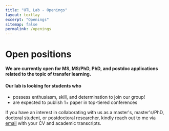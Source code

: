 ```yaml
---
title: "UTL Lab - Openings"
layout: textlay
excerpt: "Openings"
sitemap: false
permalink: /openings
---
```


# Open positions

**We are currently open for MS, MS/PhD, PhD, and postdoc applications related to the topic of transfer learning.**


<h4>Our lab is looking for students who</h4>
<ul>
  <li> possess enthusiasm, skill, and determination to join our group!</li>
  <li> are expected to publish 1+ paper in top-tiered conferences </li>
  
</ul>


If you have an interest in collaborating with us as a master's, master's/PhD, doctoral student, or postdoctoral researcher, kindly reach out to me via [email](mailto:d_kim@korea.ac.kr) with your CV and academic transcripts.


[//]: # ()
[//]: # (### Past open positions)

[//]: # ()
[//]: # (You find the past job openings here:)

[//]: # ([Opening 1]&#40;{{ site.baseurl }}/downloads/GeneralPostdoc_2019_v01.pdf&#41;,)

[//]: # ([Opening 2]&#40;{{ site.baseurl }}/downloads/PPMS_PhD_2019_v01.pdf&#41;,)

[//]: # ([Opening 3]&#40;{{ site.baseurl }}/downloads/PD.pdf&#41;,)

[//]: # ([Opening 4]&#40;{{ site.baseurl }}/downloads/PHD1.pdf&#41;,)

[//]: # ([Opening 5]&#40;{{ site.baseurl }}/downloads/PHD2.pdf&#41;.)

[//]: # ()
[//]: # (### Applications for PhD and Postdoc positions)

[//]: # ( State briefly why you are interested and attach a CV, including information about the grades you had as an undergraduate. No need for a separate cover letter or certificates. **Important**: please insert _"Application PhD"_ or _"Application Postdoc"_ in the subject line. If you are applying to a specific advertisement, note this in your email.)

[//]: # ()
[//]: # (We especially welcome postdocs with fellowships. I'd be happy to support you, also after you apply to our group. Take a look at the [veni fellowship]&#40;https://www.nwo.nl/en/calls/nwo-talent-programme-veni-science-domain&#41; or the Marie Curie fellowship &#40;currently closed, next deadline probably Fall 2021, [here is last years call]&#40;{{ site.baseurl }}/downloads/h2020-wp1820-msca_en.pdf&#41;&#41;. In many country, there are also fellowships available for outdoing postdocs.**)

[//]: # ()
[//]: # ()
[//]: # (### Master projects for Leiden University students)

[//]: # (If you are a Master student at Leiden University looking for a Master project, contact me &#40;or any group member&#41; per email or stop by my office.)

[//]: # ()
[//]: # (### Bsc / Master students from elsewhere)

[//]: # (If you are interested in pursuing a Master degree at Leiden University, see [mastersinleiden.nl]&#40;http://www.mastersinleiden.nl/programmes/physics/en/introduction&#41;. Sometimes, we take master students or summer interns if we get exceptional applicants &#40;this usually means very good grades and a personal recommendation&#41;.)

[//]: # ()
[//]: # ()
[//]: # (<figure>)

[//]: # (<img src="{{ site.url }}{{ site.baseurl }}/images/picpic/Gallery/DSC_0696.jpg" width="95%">)

[//]: # (</figure>)
